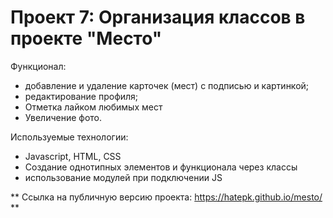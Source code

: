 # Проект 7: Организация классов в проекте "Место"

Функционал: 
* добавление и удаление карточек (мест) с подписью и картинкой; 
* редактирование профиля;
* Отметка лайком любимых мест
* Увеличение фото.

Используемые технологии:
* Javascript, HTML, CSS
* Создание однотипных элементов и функционала через классы
* использование модулей при подключении JS

** Ссылка на публичную версию проекта: https://hatepk.github.io/mesto/ **


